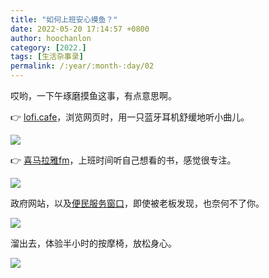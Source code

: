 ```yaml
---
title: "如何上班安心摸鱼？"
date: 2022-05-20 17:14:57 +0800
author: hoochanlon
category: [2022.]
tags: [生活杂事录]
permalink: /:year/:month-:day/02
---
```


哎哟，一下午琢磨摸鱼这事，有点意思啊。 <!-- more -->

👉 [lofi.cafe](https://lofi.cafe)，浏览网页时，用一只蓝牙耳机舒缓地听小曲儿。

![ ](https://i.imgtg.com/2022/05/20/hhTlP.png)

👉 [喜马拉雅fm](https://www.ximalaya.com)，上班时间听自己想看的书，感觉很专注。

![ ](https://i.imgtg.com/2022/05/20/hhBJ6.png)

政府网站，以及[便民服务窗口](https://www.gov.cn/fuwu/)，即使被老板发现，也奈何不了你。

![ ](https://i.imgtg.com/2022/05/20/hh5zF.png)

溜出去，体验半小时的按摩椅，放松身心。

![ ](https://i.imgtg.com/2022/05/20/hhWTb.png)